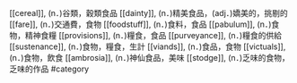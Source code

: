 [[cereal]], (n．)谷類，穀類食品 
[[dainty]], (n．)精美食品，(adj．)嬌美的，挑剔的 
[[fare]], (n．)交通費，食物 
[[foodstuff]], (n．)食料，食品 
[[pabulum]], (n．)食物，精神食糧 
[[provisions]], (n．)糧食，食品 
[[purveyance]], (n．)糧食的供給 
[[sustenance]], (n．)食物，糧食，生計 
[[viands]], (n．)食品，食物 
[[victuals]], (n．)食物，飲食 
[[ambrosia]], (n．)神仙食品，美味 
[[stodge]], (n．)乏味的食物，乏味的作品 
#category
